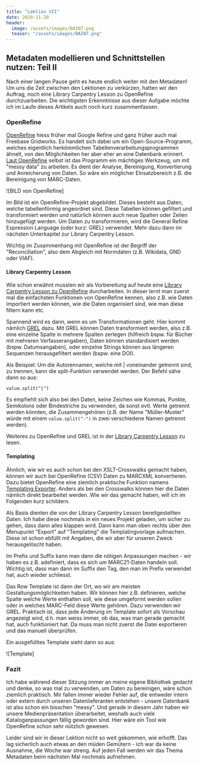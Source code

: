 ```yaml
---
title: "Lektion VII"
date: 2020-11-20
header:
  image: /assets/images/BAIN7.png
  teaser: "/assets/images/BAIN7.png"
---
```

## Metadaten modellieren und Schnittstellen nutzen: Teil II
Nach einer langen Pause geht es heute endlich weiter mit den Metadaten! Um uns die Zeit zwischen den Lektionen zu verkürzen, hatten wir den Auftrag, noch eine Library Carpentry Lesson zu OpenRefine durchzuarbeiten. Die wichtigsten Erkenntnisse aus dieser Aufgabe möchte ich im Laufe dieses Artikels auch noch kurz zusammenfassen.

### OpenRefine
[OpenRefine](https://en.wikipedia.org/wiki/OpenRefine) hiess früher mal Google Refine und ganz früher auch mal Freebase Gridworks. Es handelt sich dabei um ein Open-Source-Programm, welches eigentlich herkömmlichen Tabellenverarbeitungsprogrammen ähnelt, von den Möglichkeiten her aber eher an eine Datenbank erinnert. [Laut OpenRefine](https://openrefine.org/) selbst ist das Programm ein mächtiges Werkzeug, um mit "messy data" zu arbeiten. Es dient der Analyse, Bereinigung, Konvertierung und Anreicherung von Daten. So wäre ein möglicher EInsatzbereich z.B. die Bereinigung von MARC-Daten. 

![BILD von OpenRefine]

Im Bild ist ein OpenRefine-Projekt abgebildet. Dieses besteht aus Daten, welche tabellenförmig angeordnet sind. Diese Tabellen können gefiltert und transformiert werden und natürlich können auch neue Spalten oder Zeilen hinzugefügt werden. Um Daten zu transformieren, wird die General Refine Expression Language (oder kurz: GREL) verwendet. Mehr dazu dann im nächsten Unterkapitel zur Library Carpentry Lesson. 

Wichtig im Zusammenhang mit OpenRefine ist der Begriff der "Reconciliation", also dem Abgleich mit Normdaten (z.B. Wikidata, GND oder VIAF). 

#### Library Carpentry Lesson
Wie schon erwähnt mussten wir als Vorbereitung auf heute eine [Library Carpentry Lesson zu OpenRefine](https://librarycarpentry.org/lc-open-refine/) durcharbeiten. In dieser lernt man zuerst mal die einfachsten Funktionen von OpenRefine kennen, also z.B. wie Daten importiert werden können, wie die Daten organisiert sind, wie man diese filtern kann etc.

Spannend wird es dann, wenn es um Transformationen geht. Hier kommt nämlich [GREL](https://github.com/OpenRefine/OpenRefine/wiki/General-Refine-Expression-Language) dazu. Mit GREL können Daten transformiert werden, also z.B. eine einzelne Spalte in mehrere Spalten zerlegen (hilfreich bspw. für Bücher mit mehreren Verfasserangaben), Daten können standardisiert werden (bspw. Datumsangaben), oder einzelne Strings können aus längeren Sequenzen herausgefiltert werden (bspw. eine DOI). 

Als Beispiel: Um die Autorennamen, welche mit | voneinander getrennt sind, zu trennen, kann die split-Funktion verwendet werden. Der Befehl sähe dann so aus: 

`value.split("|")` 

Es empfiehlt sich also bei den Daten, keine Zeichen wie Kommas, Punkte, Semikolons oder Bindestriche zu verwenden, da sonst evtl. Werte getrennt werden könnten, die Zusammengehören (z.B. der Name "Müller-Muster" würde mit einem `value.split("-")` in zwei verschiedene Namen getrennt werden). 

Weiteres zu OpenRefine und GREL ist in der [Library Carpentry Lesson](https://librarycarpentry.org/lc-open-refine/) zu lesen. 

#### Templating
Ähnlich, wie wir es auch schon bei den XSLT-Crosswalks gemacht haben, können wir auch bei OpenRefine (CSV) Daten zu MARCXML konvertieren. Dazu bietet OpenRefine eine ziemlich praktische Funktion namens [Templating Exporter](https://github.com/OpenRefine/OpenRefine/wiki/Exporters#templating-exporter). Anders als bei den Crosswalks können hier die Daten nämlich direkt bearbeitet werden. Wie wir das gemacht haben, will ich im Folgenden kurz schildern. 

Als Basis dienten die von der Library Carpentry Lesson bereitgestellten Daten. Ich habe diese nochmals in ein neues Projekt geladen, um sicher zu gehen, dass dann alles klappen wird. Dann kann man oben rechts über den Menupunkt "Export" auf "Templating" die Templatingvorlage aufmachen. Diese ist schon ebfüllt mit Angaben, die wir aber für unseren Zweck herausgelöscht haben. 

Im Prefix und Suffix kann man dann die nötigen Anpassungen machen - wir haben es z.B. adefiniert, dass es sich um MARC21-Daten handeln soll. Wichtig ist, dass man dann im Suffix den Tag, den man im Prefix verwendet hat, auch wieder schliesst. 

Das Row Template ist dann der Ort, wo wir am meisten Gestaltungsmöglichkeiten haben. Wir können hier z.B. definieren, welche Spalte welche Werte enthalten soll, wie diese umgeformt werden sollen oder in welches MARC-Feld diese Werte gehören. Dazu verwenden wir GREL. Praktisch ist, dass jede Änderung im Template sofort als Vorschau angezeigt wird, d.h. man weiss immer, ob das, was man gerade gemacht hat, auch funktioniert hat. Da muss man nicht zuerst die Datei exportieren und das manuell überprüfen. 

Ein ausgefülltes Template sieht dann so aus: 

![Template]

### Fazit
Ich habe während dieser Sitzung immer an meine eigene Bibliothek gedacht und denke, so was mal zu verwenden, um Daten zu bereinigen, wäre schon ziemlich praktisch. Mir fallen immer wieder Fehler auf, die entweder intern oder extern durch unseren Datenlieferanten entstehen - unsere Datenbank ist also schon ein bisschen "messy". Und gerade in diesem Jahr haben wir unsere Medienpräsentation überarbeitet, weshalb auch viele Kataloganpassungen fällig geworden sind. Hier wäre ein Tool wie OpenRefine schon sehr nützlich gewesen. 

Leider sind wir in dieser Lektion nicht so weit gekommen, wie erhofft. Das lag sicherlich auch etwas an den müden Gemütern - ich war da keine Ausnahme, die Woche war streng. Auf jeden Fall werden wir das Thema Metadaten beim nächsten Mal nochmals aufnehmen. 

